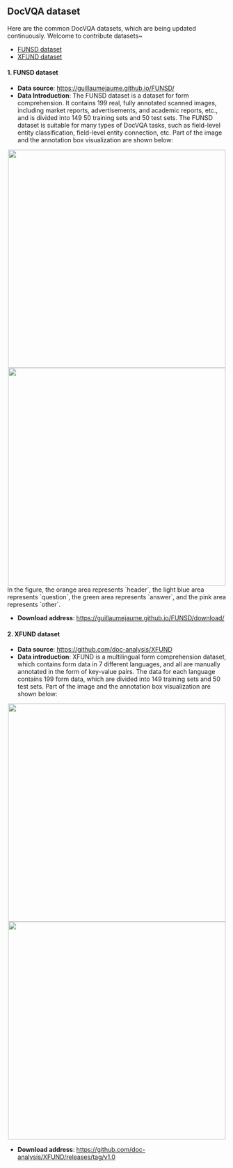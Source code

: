 ## DocVQA dataset
Here are the common DocVQA datasets, which are being updated continuously. Welcome to contribute datasets~
- [FUNSD dataset](#funsd)
- [XFUND dataset](#xfund)

<a name="funsd"></a>
#### 1. FUNSD dataset
- **Data source**: https://guillaumejaume.github.io/FUNSD/
- **Data Introduction**: The FUNSD dataset is a dataset for form comprehension. It contains 199 real, fully annotated scanned images, including market reports, advertisements, and academic reports, etc., and is divided into 149 50 training sets and 50 test sets. The FUNSD dataset is suitable for many types of DocVQA tasks, such as field-level entity classification, field-level entity connection, etc. Part of the image and the annotation box visualization are shown below:
<div align="center">
    <img src="../../datasets/funsd_demo/gt_train_00040534.jpg" width="500">
    <img src="../../datasets/funsd_demo/gt_train_00070353.jpg" width="500">
</div>
    In the figure, the orange area represents `header`, the light blue area represents `question`, the green area represents `answer`, and the pink area represents `other`.

- **Download address**: https://guillaumejaume.github.io/FUNSD/download/

<a name="xfund"></a>
#### 2. XFUND dataset
- **Data source**: https://github.com/doc-analysis/XFUND
- **Data introduction**: XFUND is a multilingual form comprehension dataset, which contains form data in 7 different languages, and all are manually annotated in the form of key-value pairs. The data for each language contains 199 form data, which are divided into 149 training sets and 50 test sets. Part of the image and the annotation box visualization are shown below:
<div align="center">
    <img src="../../datasets/xfund_demo/gt_zh_train_0.jpg" width="500">
    <img src="../../datasets/xfund_demo/gt_zh_train_1.jpg" width="500">
</div>

- **Download address**: https://github.com/doc-analysis/XFUND/releases/tag/v1.0

